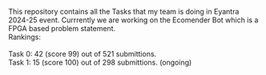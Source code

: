 This repository contains all the Tasks that my team is doing in Eyantra 2024-25 event. Currrently we are working on the Ecomender Bot which is a FPGA based problem statement. <br/> 
Rankings: <br/> </br>
    Task 0: 42 (score 99) out of 521 submittions.<br/>
    Task 1: 15 (score 100) out of 298 submittions. (ongoing) 
